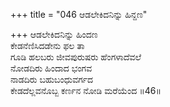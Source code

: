+++
title = "046 ಆಡಲೇಕಿದನಿನ್ನು ಹಿನ್ದಣ"

+++
ಆಡಲೇಕಿದನಿನ್ನು ಹಿಂದಣ   
ಕೇಡನೆಣಿಸಿದಡೇನು ಫಲ ತಾ   
ಗೂಡಿ ಹಲಬರು ಜೀವಪುರುಷರು ಹೆಂಗಳಾದೆವಲೆ   
ನೋಡದಿರು ಹಿಂದಾದ ಭಂಗವ   
ನಾಡದಿರು ಬಹುಬಂಧುವರ್ಗದ   
ಕೇಡದೆಲ್ಲವನೊಬ್ಬ ಕರ್ಣನ ನೋಡಿ ಮರೆಯೆಂದ       ॥46॥